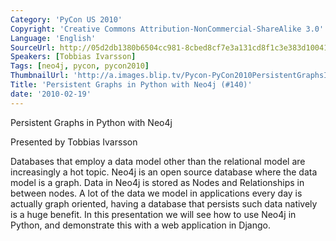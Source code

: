 ```yaml
---
Category: 'PyCon US 2010'
Copyright: 'Creative Commons Attribution-NonCommercial-ShareAlike 3.0'
Language: 'English'
SourceUrl: http://05d2db1380b6504cc981-8cbed8cf7e3a131cd8f1c3e383d10041.r93.cf2.rackcdn.com/pycon-us-2010/264_persistent-graphs-in-python-with-neo4j-140.m4v
Speakers: [Tobbias Ivarsson]
Tags: [neo4j, pycon, pycon2010]
ThumbnailUrl: 'http://a.images.blip.tv/Pycon-PyCon2010PersistentGraphsInPythonWithNeo4j140164-779.jpg'
Title: 'Persistent Graphs in Python with Neo4j (#140)'
date: '2010-02-19'
---
```

Persistent Graphs in Python with Neo4j

  
Presented by Tobbias Ivarsson

  
Databases that employ a data model other than the relational model are
increasingly a hot topic. Neo4j is an open source database where the data
model is a graph. Data in Neo4j is stored as Nodes and Relationships in
between nodes. A lot of the data we model in applications every day is
actually graph oriented, having a database that persists such data natively is
a huge benefit. In this presentation we will see how to use Neo4j in Python,
and demonstrate this with a web application in Django.

